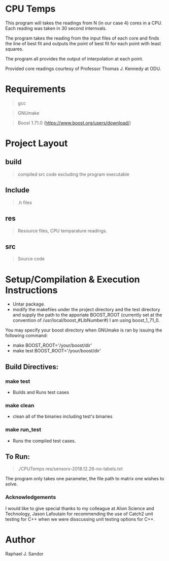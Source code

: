 # CPU Temps
This program will takes the readings from N (in our case 4) cores 
in a CPU. Each reading was taken in 30 second internvals.

The program takes the reading from the input files of each core and 
finds the line of best fit and outputs the point of best fit for 
each point with least squares.

The program all provides the output of interpolation at each point.

Provided core readings courtesy of Professor Thomas J. Kennedy at ODU. 


# Requirements
> gcc

> GNUmake


> Boost 1.71.0 (https://www.boost.org/users/download/)

# Project Layout
## build
> compiled src code excluding the program executable

## Include
> .h files

## res
> Resource files, CPU temparature readings.

## src
> Source code


# Setup/Compilation & Execution Instructions  
- Untar package.
- modify the makefiles under the project directory and the test directory and 
supply the path to the apporiate BOOST_ROOT 
(currently set at the convention of /usr/local/boost_#LibNumber#)
I am using boost_1_71_0. 

You may specify your boost directory when GNUmake 
is ran by issuing the following command:

- make BOOST_ROOT='/your/boost/dir'
- make test BOOST_ROOT='/your/boost/dir'

## Build Directives:

### make test
- Builds and Runs test cases

### make clean
- clean all of the binaries including test's binaries

### make run_test
- Runs the compiled test cases.


## To Run:
> ./CPUTemps res/sensors-2018.12.26-no-labels.txt


The program only takes one parameter, the file path
to matrix one wishes to solve.


### Acknowledgements
I would like to give special thanks to my colleague at Alion Science and Technology,
Jason Lafoutain for recommending the use of Catch2 unit testing for C++ when we were 
disscussing unit testing options for C++.


# Author 
Raphael J. Sandor
